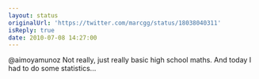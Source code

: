 ```yaml
---
layout: status
originalUrl: 'https://twitter.com/marcgg/status/18038040311'
isReply: true
date: 2010-07-08 14:27:00
---
```


@aimoyamunoz Not really, just really basic high school maths. And today I had to do some statistics...
